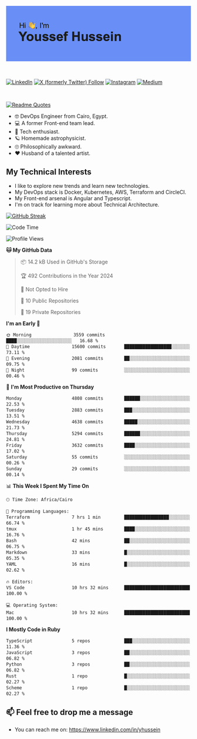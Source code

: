 [![Youssef's GitHub Banner](./assets/youssef-hussein.png)](https://github.com/yorki404)

</br>

[![LinkedIn](https://img.shields.io/badge/linkedin-%230077B5.svg?style=for-the-badge&logo=linkedin&logoColor=white)](https://www.linkedin.com/in/yhussein/)
[![X (formerly Twitter) Follow](https://img.shields.io/twitter/follow/devqik_?style=for-the-badge&logo=X&logoColor=White&labelColor=White)](https://twitter.com/devqik_)
[![Instagram](https://img.shields.io/badge/devqik-E4405F?style=for-the-badge&logo=Instagram&logoColor=white)](https://instagram.com/devqik)
[![Medium](https://img.shields.io/badge/Medium-12100E?style=for-the-badge&logo=medium&logoColor=white)](https://medium.com/@devqik)

</br>

[![Readme Quotes](https://quotes-github-readme.vercel.app/api?type=horizontal&theme=dark)](https://github.com/piyushsuthar/github-readme-quotes)

- :nerd_face: DevOps Engineer from Cairo, Egypt.
- :computer: A former Front-end team lead.
- :satellite: Tech enthusiast.
- :ringed_planet: Homemade astrophysicist.
- :roll_eyes: Philosophically awkward.
- :heart: Husband of a talented artist.

## My Technical Interests

- I like to explore new trends and learn new technologies.
- My DevOps stack is Docker, Kubernetes, AWS, Terraform and CircleCI.
- My Front-end arsenal is Angular and Typescript.
- I'm on track for learning more about Technical Architecture.

[![GitHub Streak](https://streak-stats.demolab.com/?user=devqik&theme=dark)](https://git.io/streak-stats)

<!--START_SECTION:waka-->
![Code Time](http://img.shields.io/badge/Code%20Time-830%20hrs%2026%20mins-blue)

![Profile Views](http://img.shields.io/badge/Profile%20Views-0-blue)

**🐱 My GitHub Data** 

> 📦 14.2 kB Used in GitHub's Storage 
 > 
> 🏆 492 Contributions in the Year 2024
 > 
> 🚫 Not Opted to Hire
 > 
> 📜 10 Public Repositories 
 > 
> 🔑 19 Private Repositories 
 > 
**I'm an Early 🐤** 

```text
🌞 Morning                3559 commits        ████░░░░░░░░░░░░░░░░░░░░░   16.68 % 
🌆 Daytime                15600 commits       ██████████████████░░░░░░░   73.11 % 
🌃 Evening                2081 commits        ██░░░░░░░░░░░░░░░░░░░░░░░   09.75 % 
🌙 Night                  99 commits          ░░░░░░░░░░░░░░░░░░░░░░░░░   00.46 % 
```
📅 **I'm Most Productive on Thursday** 

```text
Monday                   4808 commits        ██████░░░░░░░░░░░░░░░░░░░   22.53 % 
Tuesday                  2883 commits        ███░░░░░░░░░░░░░░░░░░░░░░   13.51 % 
Wednesday                4638 commits        █████░░░░░░░░░░░░░░░░░░░░   21.73 % 
Thursday                 5294 commits        ██████░░░░░░░░░░░░░░░░░░░   24.81 % 
Friday                   3632 commits        ████░░░░░░░░░░░░░░░░░░░░░   17.02 % 
Saturday                 55 commits          ░░░░░░░░░░░░░░░░░░░░░░░░░   00.26 % 
Sunday                   29 commits          ░░░░░░░░░░░░░░░░░░░░░░░░░   00.14 % 
```


📊 **This Week I Spent My Time On** 

```text
🕑︎ Time Zone: Africa/Cairo

💬 Programming Languages: 
Terraform                7 hrs 1 min         █████████████████░░░░░░░░   66.74 % 
tmux                     1 hr 45 mins        ████░░░░░░░░░░░░░░░░░░░░░   16.76 % 
Bash                     42 mins             ██░░░░░░░░░░░░░░░░░░░░░░░   06.75 % 
Markdown                 33 mins             █░░░░░░░░░░░░░░░░░░░░░░░░   05.35 % 
YAML                     16 mins             █░░░░░░░░░░░░░░░░░░░░░░░░   02.62 % 

🔥 Editors: 
VS Code                  10 hrs 32 mins      █████████████████████████   100.00 % 

💻 Operating System: 
Mac                      10 hrs 32 mins      █████████████████████████   100.00 % 
```

**I Mostly Code in Ruby** 

```text
TypeScript               5 repos             ███░░░░░░░░░░░░░░░░░░░░░░   11.36 % 
JavaScript               3 repos             ██░░░░░░░░░░░░░░░░░░░░░░░   06.82 % 
Python                   3 repos             ██░░░░░░░░░░░░░░░░░░░░░░░   06.82 % 
Rust                     1 repo              █░░░░░░░░░░░░░░░░░░░░░░░░   02.27 % 
Scheme                   1 repo              █░░░░░░░░░░░░░░░░░░░░░░░░   02.27 % 
```




<!--END_SECTION:waka-->

## 📫 Feel free to drop me a message
- You can reach me on: https://www.linkedin.com/in/yhussein
